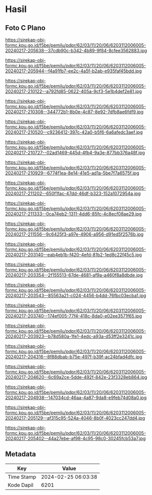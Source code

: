 # Hasil

## Foto C Plano

https://sirekap-obj-formc.kpu.go.id/f5be/pemilu/pdpr/62/03/11/20/06/6203112006005-20240217-205638--37cdb90c-b342-4b89-9f84-8cfee3562883.jpg

https://sirekap-obj-formc.kpu.go.id/f5be/pemilu/pdpr/62/03/11/20/06/6203112006005-20240217-205944--f4a91fb7-ee2c-4a5f-b2ab-e935faf45bdd.jpg

https://sirekap-obj-formc.kpu.go.id/f5be/pemilu/pdpr/62/03/11/20/06/6203112006005-20240217-210122--a792fd85-0622-405a-9cf3-5e1b4def2e81.jpg

https://sirekap-obj-formc.kpu.go.id/f5be/pemilu/pdpr/62/03/11/20/06/6203112006005-20240217-210308--344772b1-8b0e-4c87-8e92-7dfb8ae6fdf9.jpg

https://sirekap-obj-formc.kpu.go.id/f5be/pemilu/pdpr/62/03/11/20/06/6203112006005-20240217-210520--c9236412-397c-42a0-b5f6-6a6afedc3aef.jpg

https://sirekap-obj-formc.kpu.go.id/f5be/pemilu/pdpr/62/03/11/20/06/6203112006005-20240217-210727--02ad1469-445d-4fb4-9a3e-877bb376a48f.jpg

https://sirekap-obj-formc.kpu.go.id/f5be/pemilu/pdpr/62/03/11/20/06/6203112006005-20240217-210929--6774f1ea-8e14-41e5-ad1a-5be7f7a6575f.jpg

https://sirekap-obj-formc.kpu.go.id/f5be/pemilu/pdpr/62/03/11/20/06/6203112006005-20240217-211202--650f1fac-47dd-46df-b323-152a1072954a.jpg

https://sirekap-obj-formc.kpu.go.id/f5be/pemilu/pdpr/62/03/11/20/06/6203112006005-20240217-211333--0ca74eb2-1311-4dd6-85fc-4c8ecf08ae29.jpg

https://sirekap-obj-formc.kpu.go.id/f5be/pemilu/pdpr/62/03/11/20/06/6203112006005-20240217-211556--9c6425f3-a97e-4906-a956-d91ed5f2576b.jpg

https://sirekap-obj-formc.kpu.go.id/f5be/pemilu/pdpr/62/03/11/20/06/6203112006005-20240217-203140--eab4eb1b-f420-4efd-81b2-1ed8c22f45c5.jpg

https://sirekap-obj-formc.kpu.go.id/f5be/pemilu/pdpr/62/03/11/20/06/6203112006005-20240217-203354--2f155513-67de-4681-af9a-a460f8a8dbde.jpg

https://sirekap-obj-formc.kpu.go.id/f5be/pemilu/pdpr/62/03/11/20/06/6203112006005-20240217-203543--85563a21-c024-4456-b4dd-76fbc03ecba1.jpg

https://sirekap-obj-formc.kpu.go.id/f5be/pemilu/pdpr/62/03/11/20/06/6203112006005-20240217-203740--174ef005-77f4-418c-8da0-e02ee3571f65.jpg

https://sirekap-obj-formc.kpu.go.id/f5be/pemilu/pdpr/62/03/11/20/06/6203112006005-20240217-203923--b78d580a-1fe1-4edc-a93a-d53ff2e3241c.jpg

https://sirekap-obj-formc.kpu.go.id/f5be/pemilu/pdpr/62/03/11/20/06/6203112006005-20240217-204316--8f88dbab-b75e-497f-b39f-ac24bfad4dfc.jpg

https://sirekap-obj-formc.kpu.go.id/f5be/pemilu/pdpr/62/03/11/20/06/6203112006005-20240217-204620--6c69a2ce-5dde-492f-842e-23f3328eb864.jpg

https://sirekap-obj-formc.kpu.go.id/f5be/pemilu/pdpr/62/03/11/20/06/6203112006005-20240217-204938--147034cd-46aa-4a87-9da8-e9feb74d08a0.jpg

https://sirekap-obj-formc.kpu.go.id/f5be/pemilu/pdpr/62/03/11/20/06/6203112006005-20240217-205129--af315c95-524a-4046-8b0f-4023cc247dd4.jpg

https://sirekap-obj-formc.kpu.go.id/f5be/pemilu/pdpr/62/03/11/20/06/6203112006005-20240217-205402--44a27ebe-af98-4c95-98c0-30245fcb53a7.jpg


## Metadata

| Key        | Value               |
| ---------- | ------------------- |
| Time Stamp | 2024-02-25 06:03:38 |
| Kode Dapil | 6201                |



